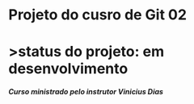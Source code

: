 <h1>Projeto do cusro de Git 02<h1>
>status do projeto: em desenvolvimento
<h5>Curso ministrado pelo instrutor Vinicius Dias<h5>